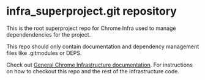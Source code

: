# infra_superproject.git repository

This is the root superproject repo for Chrome Infra used to manage
dependendencies for the project.

This repo should only contain documentation and dependency management files like
.gitmodules or DEPS.

Check out
[General Chrome Infrastructure documentation](https://chromium.googlesource.com/infra/infra/+/HEAD/doc/source.md).
For instructions on how to checkout this repo and the rest of the infrastructure
code.
